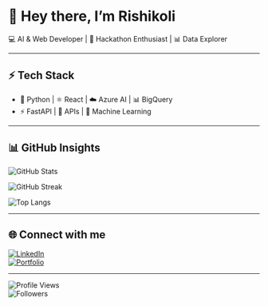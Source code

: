 # 👋 Hey there, I’m Rishikoli  

💻 AI & Web Developer | 🚀 Hackathon Enthusiast | 📊 Data Explorer  

---

## ⚡ Tech Stack
- 🐍 Python | ⚛️ React | ☁️ Azure AI | 📊 BigQuery  
- ⚡ FastAPI | 🔗 APIs | 🧠 Machine Learning  

---

## 📊 GitHub Insights  

![GitHub Stats](https://github-readme-stats.vercel.app/api?username=Rishikoli&show_icons=true&theme=tokyonight)  

![GitHub Streak](https://github-readme-streak-stats.herokuapp.com/?user=Rishikoli&theme=tokyonight)  

![Top Langs](https://github-readme-stats.vercel.app/api/top-langs/?username=Rishikoli&layout=compact&theme=tokyonight)  

---

## 🌐 Connect with me  

[![LinkedIn](https://img.shields.io/badge/LinkedIn-blue?logo=linkedin&logoColor=white)](YOUR_LINKEDIN)  
[![Portfolio](https://img.shields.io/badge/Portfolio-black?logo=firefox&logoColor=white)](YOUR_PORTFOLIO)  

---

![Profile Views](https://komarev.com/ghpvc/?username=Rishikoli&color=blue)  
![Followers](https://img.shields.io/github/followers/Rishikoli?label=Followers&style=social)  

